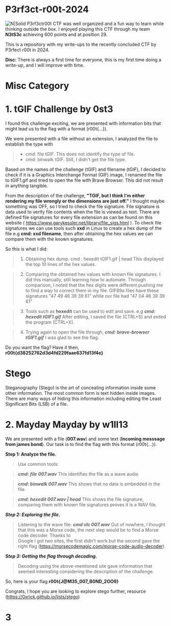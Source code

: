 # P3rf3ct-r00t-2024
![N|Solid](https://pbs.twimg.com/media/Gca2AWAXQAAI5YV?format=jpg&name=large)
P3rf3ctr00t CTF was well organized and a fun way to learn while thinking outside the box. I enjoyed playing this CTF through my team **N3tS3c** achieving 600 points and at position 29.

This is a repository with my write-ups to the recently concluded CTF by P3rfect r00t in 2024.

**Disc:** There is always a first time for everyone, this is my first time doing a write-up, and I will improve with time.

# Misc Category
# 1. tGIF Challenge by 0st3

I found this challenge exciting, we are presented with information bits that might lead us to the flag with a format (r00t{...}).

We were presented with a file without an extension, I analyzed the file to establish the type with 
> - cmd: file tGIF. This does not identify the type of file.
> - cmd: binwalk tGIF. Still, I didn't get the file type.

Based on the names of the challenge (tGIF) and filename (tGIF), I decided to check if it is a Graphics Interchange Format (GIF) image, I renamed the file to tGIF1.gif and tried to open the file with Brave Browser. This did not result in anything tangible.

From the description of the challenge, **"TGIF, but I think I'm either rendering my file wrongly or the dimensions are just off."** I thought maybe something was OFF, so I tried to check the file signature. File signature is data used to verify file contents when the file is viewed as text. There are defined file signatures for every file extension as can be found on this website ( https://www.garykessler.net/library/file_sigs.html ). To check file signatures we can use tools such **xxd** in Linux to create a hex dump of the file e.g **cmd: xxd filename**, then after obtaining the hex values we can compare them with the known signatures.

So this is what I did:

> 1. Obtaining hex dump. cmd : hexedit tGIF1.gif | head
>    This displayed the top 10 lines of the hex values.

> 2. Comparing the obtained hex values with known file signatures. I did this manually, still learning how to automate.
>    Through comparison, I noted that the hex digits were different pushing me to find a way to correct them in my file.
>    GIF89a files have these signatures "47 49 46 38 39 61" while our file had "47 04 46 38  39 61"

> 3. Tools such as **hexedit** can be used to edit and save. e.g _**cmd: hexedit tGIF1.gif**_
>    After editing, I saved the file (CTRL+S) and exited the program (CTRL+X).

> 4. Trying again to open the file through, _**cmd: brave-browser tGIF1.gif**_ I was glad to see the flag.

Do you want the flag? Have it then,  **r00t{d38252762d3d4fd229faae637fd13f4e}**



# Stego

Steganography (Stego) is the art of concealing information inside some other information. The most common form is text hidden inside images. There are many ways of hiding this information including editing the Least Significant Bits (LSB) of a file.

# 2. Mayday Mayday by w1ll13

We are presented with a file (**007.wav**) and some text (**Incoming messsage from james bond**). Our task is to find the flag with this format (r00t{...}).

**Step 1: Analyze the file.**

> Use common tools:

> _**cmd: file 007.wav**_ This identifies the file as a wave audio

>_**cmd: binwalk 007.wav**_ This shows that no data is embedded in the file.
                    
>_**cmd: hexedit 007.wav | head**_ This shows the file signature, comparing them with known file signatures proves it is a WAV file.
                    
_**Step 2: Exploring the file.**_                
> Listening to the wave file: _**cmd vlc 007.wav**_ Out of nowhere, I thought that this was a Morse code, the next step would be to find a Morse code decoder. Thanks to  
 Google I got two sites, the first didn't work but the second gave the right flag (https://morsecodemagic.com/morse-code-audio-decoder).

_**Step 3: Getting the flag through decoding.**_
> Decoding using the above-mentioned site gave information that seemed interesting considering the description of the challenge.

So, here is your flag **r00t{J@M35_007_B0ND_2OO9}**

Congrats, I hope you are looking to explore stego further, resource (https://0xrick.github.io/lists/stego)



# 3





